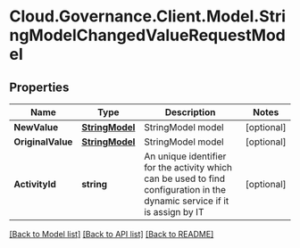 # Cloud.Governance.Client.Model.StringModelChangedValueRequestModel
## Properties

Name | Type | Description | Notes
------------ | ------------- | ------------- | -------------
**NewValue** | [**StringModel**](StringModel.md) | StringModel model | [optional] 
**OriginalValue** | [**StringModel**](StringModel.md) | StringModel model | [optional] 
**ActivityId** | **string** | An unique identifier for the activity which can be used to find configuration in the dynamic service if it is assign by IT | [optional] 

[[Back to Model list]](../README.md#documentation-for-models) [[Back to API list]](../README.md#documentation-for-api-endpoints) [[Back to README]](../README.md)

